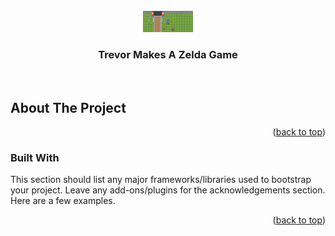 <div id="top"></div>
<!-- PROJECT LOGO -->
<br />
<div align="center">
    <img src="./demo.png" alt="Logo" width="80vw">
  </a>
  <h3 align="center">Trevor Makes A Zelda Game</h3>
  <p align="center">
    <br />
  </p>
</div>


<!-- ABOUT THE PROJECT -->
## About The Project


<p align="right">(<a href="#top">back to top</a>)</p>


### Built With

This section should list any major frameworks/libraries used to bootstrap your project. Leave any add-ons/plugins for the acknowledgements section. Here are a few examples.





<p align="right">(<a href="#top">back to top</a>)</p>


